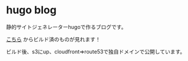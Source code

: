 # hugo blog

静的サイトジェネレーターhugoで作るブログです。

[こちら](https://encr.jp/blog)
からビルド済のものが見れます！

ビルド後、s3にup、cloudfront⇒route53で独自ドメインで公開しています。